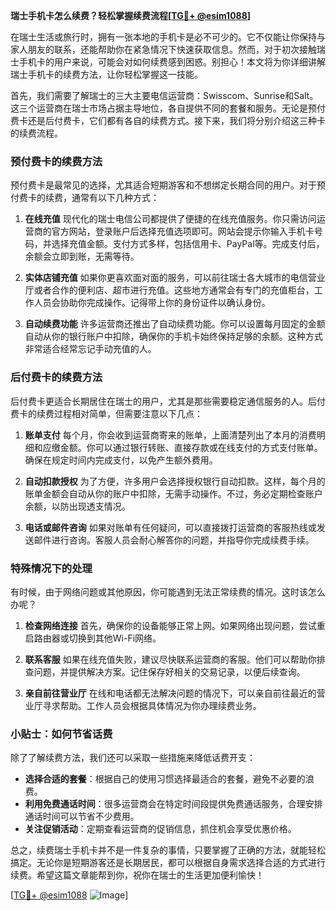 **瑞士手机卡怎么续费？轻松掌握续费流程[[TG💪+ @esim1088](https://t.me/s/esim1088)]**

在瑞士生活或旅行时，拥有一张本地的手机卡是必不可少的。它不仅能让你保持与家人朋友的联系，还能帮助你在紧急情况下快速获取信息。然而，对于初次接触瑞士手机卡的用户来说，可能会对如何续费感到困惑。别担心！本文将为你详细讲解瑞士手机卡的续费方法，让你轻松掌握这一技能。

首先，我们需要了解瑞士的三大主要电信运营商：Swisscom、Sunrise和Salt。这三个运营商在瑞士市场占据主导地位，各自提供不同的套餐和服务。无论是预付费卡还是后付费卡，它们都有各自的续费方式。接下来，我们将分别介绍这三种卡的续费流程。

### 预付费卡的续费方法

预付费卡是最常见的选择，尤其适合短期游客和不想绑定长期合同的用户。对于预付费卡的续费，通常有以下几种方式：

1. **在线充值**
   现代化的瑞士电信公司都提供了便捷的在线充值服务。你只需访问运营商的官方网站，登录账户后选择充值选项即可。网站会提示你输入手机卡号码，并选择充值金额。支付方式多样，包括信用卡、PayPal等。完成支付后，余额会立即到账，无需等待。

2. **实体店铺充值**
   如果你更喜欢面对面的服务，可以前往瑞士各大城市的电信营业厅或者合作的便利店、超市进行充值。这些地方通常会有专门的充值柜台，工作人员会协助你完成操作。记得带上你的身份证件以确认身份。

3. **自动续费功能**
   许多运营商还推出了自动续费功能。你可以设置每月固定的金额自动从你的银行账户中扣除，确保你的手机卡始终保持足够的余额。这种方式非常适合经常忘记手动充值的人。

### 后付费卡的续费方法

后付费卡更适合长期居住在瑞士的用户，尤其是那些需要稳定通信服务的人。后付费卡的续费过程相对简单，但需要注意以下几点：

1. **账单支付**
   每个月，你会收到运营商寄来的账单，上面清楚列出了本月的消费明细和应缴金额。你可以通过银行转账、直接存款或在线支付的方式支付账单。确保在规定时间内完成支付，以免产生额外费用。

2. **自动扣款授权**
   为了方便，许多用户会选择授权银行自动扣款。这样，每个月的账单金额会自动从你的账户中扣除，无需手动操作。不过，务必定期检查账户余额，以防出现透支情况。

3. **电话或邮件咨询**
   如果对账单有任何疑问，可以直接拨打运营商的客服热线或发送邮件进行咨询。客服人员会耐心解答你的问题，并指导你完成续费手续。

### 特殊情况下的处理

有时候，由于网络问题或其他原因，你可能遇到无法正常续费的情况。这时该怎么办呢？

1. **检查网络连接**
   首先，确保你的设备能够正常上网。如果网络出现问题，尝试重启路由器或切换到其他Wi-Fi网络。

2. **联系客服**
   如果在线充值失败，建议尽快联系运营商的客服。他们可以帮助你排查问题，并提供解决方案。记住保存好相关的交易记录，以便后续查询。

3. **亲自前往营业厅**
   在线和电话都无法解决问题的情况下，可以亲自前往最近的营业厅寻求帮助。工作人员会根据具体情况为你办理续费业务。

### 小贴士：如何节省话费

除了了解续费方法，我们还可以采取一些措施来降低话费开支：

- **选择合适的套餐**：根据自己的使用习惯选择最适合的套餐，避免不必要的浪费。
- **利用免费通话时间**：很多运营商会在特定时间段提供免费通话服务，合理安排通话时间可以节省不少费用。
- **关注促销活动**：定期查看运营商的促销信息，抓住机会享受优惠价格。

总之，续费瑞士手机卡并不是一件复杂的事情，只要掌握了正确的方法，就能轻松搞定。无论你是短期游客还是长期居民，都可以根据自身需求选择合适的方式进行续费。希望这篇文章能帮到你，祝你在瑞士的生活更加便利愉快！

[[TG💪+ @esim1088](https://t.me/s/esim1088) ![Image](https://i.postimg.cc/4NQfJmqS/Snipaste-2025-05-13-00-14-12.png)]
